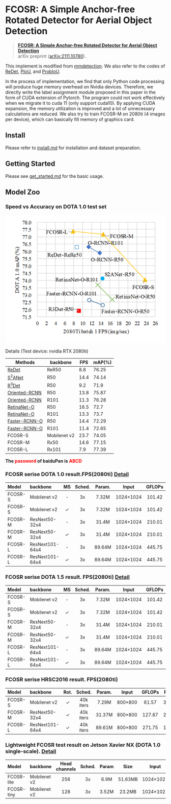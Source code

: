 # FCOSR: A Simple Anchor-free Rotated Detector for Aerial Object Detection

> **[FCOSR: A Simple Anchor-free Rotated Detector for Aerial Object Detection](#)**<br>
> arXiv preprint ([arXiv:2111.10780](https://arxiv.org/abs/2111.10780)).

This implement is modified from [mmdetection](https://github.com/open-mmlab/mmdetection). 
We also refer to the codes of 
[ReDet](https://github.com/csuhan/ReDet), 
[PIoU](https://github.com/clobotics/piou), 
and [ProbIoU](https://github.com/ProbIOU/probiou-sample).

In the process of implementation, 
we find that only Python code processing will produce huge memory overhead on Nvidia devices.
Therefore, we directly write the label assignment module proposed in this paper in the form of CUDA extension of Pytorch.
The program could not work effectively when we migrate it to cuda 11 (only support cuda10).
By applying CUDA expansion, the memory utilization is improved and a lot of unnecessary calculations are reduced.
We also try to train FCOSR-M on 2080ti (4 images per device), which can basically fill memory of graphics card.

## Install

Please refer to [install.md](./install.md) for installation and dataset preparation.


## Getting Started

Please see [get_started.md](./get_started.md) for the basic usage.

## Model Zoo

### Speed vs Accuracy on DOTA 1.0 test set

![benchmark](resources/FCOSR/sp_vs_acc.png)

Details (Test device: nvidia RTX 2080ti)

|Methods|backbone|FPS|mAP(%)|
|-|-|-|-|
|[ReDet](https://github.com/csuhan/ReDet)|ReR50|8.8|76.25|
|[S<sup>2</sup>ANet](https://github.com/csuhan/s2anet)|R50|14.4|74.14|
|[R<sup>3</sup>Det](https://github.com/SJTU-Thinklab-Det/r3det-on-mmdetection)|R50|9.2|71.9|
|[Oriented-RCNN](https://github.com/jbwang1997/OBBDetection)|R50|13.8|75.87|
|[Oriented-RCNN](https://github.com/jbwang1997/OBBDetection)|R101|11.3|76.28|
|[RetinaNet-O](https://github.com/jbwang1997/OBBDetection)|R50|16.5|72.7|
|[RetinaNet-O](https://github.com/jbwang1997/OBBDetection)|R101|13.3|73.7|
|[Faster-RCNN-O](https://github.com/jbwang1997/OBBDetection)|R50|14.4|72.29|
|[Faster-RCNN-O](https://github.com/jbwang1997/OBBDetection)|R101|11.4|72.65|
|FCOSR-S|Mobilenet v2|23.7|74.05|
|FCOSR-M|Rx50|14.6|77.15|
|FCOSR-L|Rx101|7.9|77.39|


**The <font color='red'>password</font> of baiduPan is <font color='red' bolder>ABCD</font>**

### FCOSR serise DOTA 1.0 result.FPS(2080ti) [Detail](./Details.md#fcosr-serise-dota-10-result)

|Model|backbone|MS|Sched.|Param.|Input|GFLOPs|FPS|mAP|download|
|:-|:-|:-:|:-:|:-:|:-:|:-:|:-:|:-:|:-:|
|FCOSR-S|Mobilenet v2|-|3x|7.32M|1024×1024|101.42|23.7|74.05|[model](https://pan.baidu.com/s/1kYN7oE2I8naX2zVQo02iWQ)/[cfg](configs/fcosrbox/fcosr_mobilenetv2_fpn_3x_dota10_single.py)|
|FCOSR-S|Mobilenet v2|✓|3x|7.32M|1024×1024|101.42|23.7|76.11|[model](https://pan.baidu.com/s/1hbYZmNU8WXG_EmlpgpkQ3A)/[cfg](configs/fcosrbox/fcosr_mobilenetv2_fpn_3x_dota10_ms.py)|
|FCOSR-M|ResNext50-32x4|-|3x|31.4M|1024×1024|210.01|14.6|77.15|[model](https://pan.baidu.com/s/1HItBizh5FpxGdwWzONloRw)/[cfg](configs/fcosrbox/fcosr_rx50_32x4d_fpn_3x_dota10_single.py)|
|FCOSR-M|ResNext50-32x4|✓|3x|31.4M|1024×1024|210.01|14.6|79.25|[model](https://pan.baidu.com/s/1J1ZrLyj8XI7rU0M9ULF5Bg)/[cfg](configs/fcosrbox/fcosr_rx50_32x4d_fpn_3x_dota10_ms.py)|
|FCOSR-L|ResNext101-64x4|-|3x|89.64M|1024×1024|445.75|7.9|77.39|[model](https://pan.baidu.com/s/1W0c-2_xKpg5DogqlBgcU9w)/[cfg](configs/fcosrbox/fcosr_rx101_64x4d_fpn_3x_dota10_single.py)|
|FCOSR-L|ResNext101-64x4|✓|3x|89.64M|1024×1024|445.75|7.9|78.80|[model](https://pan.baidu.com/s/1WK48mkbHBYgF7gfvh45g9g)/[cfg](configs/fcosrbox/fcosr_rx101_64x4d_fpn_3x_dota10_ms.py)|

### FCOSR serise DOTA 1.5 result. FPS(2080ti) [Detail](./Details.md#fcosr-serise-dota-15-result)

|Model|backbone|MS|Sched.|Param.|Input|GFLOPs|FPS|mAP|download|
|:-|:-|:-:|:-:|:-:|:-:|:-:|:-:|:-:|:-:|
|FCOSR-S|Mobilenet v2|-|3x|7.32M|1024×1024|101.42|23.7|66.37|[model](https://pan.baidu.com/s/1qcW_DFF0mMrx4YzrCKTSOw)/[cfg](configs/fcosrbox/fcosr_mobilenetv2_fpn_3x_dota15_single.py)|
|FCOSR-S|Mobilenet v2|✓|3x|7.32M|1024×1024|101.42|23.7|73.14|[model](https://pan.baidu.com/s/1R2vW6tAKd091btm566nPRQ)/[cfg](configs/fcosrbox/fcosr_mobilenetv2_fpn_3x_dota15_ms.py)|
|FCOSR-M|ResNext50-32x4|-|3x|31.4M|1024×1024|210.01|14.6|68.74|[model](https://pan.baidu.com/s/1BC7pSmzA9y1n2sExIP__dw)/[cfg](configs/fcosrbox/fcosr_rx50_32x4d_fpn_3x_dota15_single.py)|
|FCOSR-M|ResNext50-32x4|✓|3x|31.4M|1024×1024|210.01|14.6|73.79|[model](https://pan.baidu.com/s/1ubCywgEoH-hssptVDAipyQ)/[cfg](configs/fcosrbox/fcosr_rx50_32x4d_fpn_3x_dota15_ms.py)|
|FCOSR-L|ResNext101-64x4|-|3x|89.64M|1024×1024|445.75|7.9|69.96|[model](https://pan.baidu.com/s/1__vt9AII-6SqxR8UU5VxlA)/[cfg](configs/fcosrbox/fcosr_rx101_64x4d_fpn_3x_dota15_single.py)|
|FCOSR-L|ResNext101-64x4|✓|3x|89.64M|1024×1024|445.75|7.9|75.41|[model](https://pan.baidu.com/s/1bFzKSpJDnVh3tu3By-YHGA)/[cfg](configs/fcosrbox/fcosr_rx101_64x4d_fpn_3x_dota15_ms.py)|

### FCOSR serise HRSC2016 result. FPS(2080ti)

|Model|backbone|Rot.|Sched.|Param.|Input|GFLOPs|FPS|AP50(07)|AP75(07)|AP50(12)|AP75(12)|download|
|:-|:-|:-:|:-:|:-:|:-:|:-:|:-:|:-:|:-:|:-:|:-:|:-:|
|FCOSR-S|Mobilenet v2|✓|40k iters|7.29M|800×800|61.57|35.3|90.08|76.75|92.67|75.73|[model](https://pan.baidu.com/s/1HhJITM3jRCtFzAhGc7lv3Q)/[cfg](configs/fcosrbox/fcosr_mobilenetv2_fpn_40k_hrsc2016.py)|
|FCOSR-M|ResNext50-32x4|✓|40k iters|31.37M|800×800|127.87|26.9|90.15|78.58|94.84|81.38|[model](https://pan.baidu.com/s/1_aXC_IO9XT9ygwwvUZW1fw)/[cfg](configs/fcosrbox/fcosr_rx50_32x4d_fpn_40k_hrsc2016.py)|
|FCOSR-L|ResNext101-64x4|✓|40k iters|89.61M|800×800|271.75|15.1|90.14|77.98|95.74|80.94|[model](https://pan.baidu.com/s/16u940TyDTewCd4KvDkc1GA)/[cfg](configs/fcosrbox/fcosr_rx101_64x4d_fpn_40k_hrsc2016.py)|

### Lightweight FCOSR test result on Jetson Xavier NX (DOTA 1.0 single-scale). [Detail](./Details.md#lightweight-fcosr-test-result-on-jetson-xavier-nx-dota-10-single-scale)

|Model|backbone|Head channels|Sched.|Param|Size|Input|GFLOPs|FPS|mAP|onnx|TensorRT|
|:-|:-|:-:|:-:|:-:|:-:|:-:|:-:|:-:|:-:|:-:|:-:|
|FCOSR-lite|Mobilenet v2|256|3x|6.9M|51.63MB|1024×1024|101.25|7.64|74.30|Wait|[rtr](https://pan.baidu.com/s/1Bhg3hfJJlc2-iJBPi79zFA)|
|FCOSR-tiny|Mobilenet v2|128|3x|3.52M|23.2MB|1024×1024|35.89|10.68|73.93|Wait|[rtr](https://pan.baidu.com/s/1WPLV7xjXkMLSes5Jf8cFgw)|
